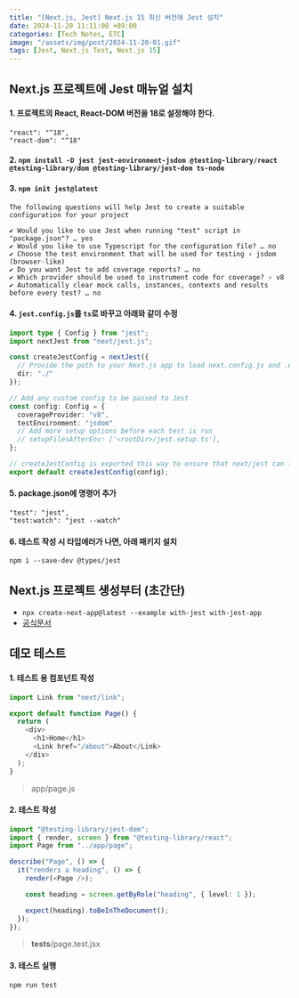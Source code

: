```yaml
---
title: "[Next.js, Jest] Next.js 15 최신 버전에 Jest 설치"
date: 2024-11-20 11:11:00 +09:00
categories: [Tech Notes, ETC]
image: "/assets/img/post/2024-11-20-01.gif"
tags: [Jest, Next.js Test, Next.js 15]
---
```


## Next.js 프로젝트에 Jest 매뉴얼 설치

#### 1. 프로젝트의 React, React-DOM 버전을 18로 설정해야 한다.

```
"react": "^18",
"react-dom": "^18"
```

#### 2. `npm install -D jest jest-environment-jsdom @testing-library/react @testing-library/dom @testing-library/jest-dom ts-node`

#### 3. `npm init jest@latest`

```
The following questions will help Jest to create a suitable configuration for your project

✔ Would you like to use Jest when running "test" script in "package.json"? … yes
✔ Would you like to use Typescript for the configuration file? … no
✔ Choose the test environment that will be used for testing › jsdom (browser-like)
✔ Do you want Jest to add coverage reports? … no
✔ Which provider should be used to instrument code for coverage? › v8
✔ Automatically clear mock calls, instances, contexts and results before every test? … no
```

#### 4. `jest.config.js`를 `ts`로 바꾸고 아래와 같이 수정

```ts
import type { Config } from "jest";
import nextJest from "next/jest.js";

const createJestConfig = nextJest({
  // Provide the path to your Next.js app to load next.config.js and .env files in your test environment
  dir: "./"
});

// Add any custom config to be passed to Jest
const config: Config = {
  coverageProvider: "v8",
  testEnvironment: "jsdom"
  // Add more setup options before each test is run
  // setupFilesAfterEnv: ['<rootDir>/jest.setup.ts'],
};

// createJestConfig is exported this way to ensure that next/jest can load the Next.js config which is async
export default createJestConfig(config);
```

#### 5. package.json에 명령어 추가

```
"test": "jest",
"test:watch": "jest --watch"
```

#### 6. 테스트 작성 시 타입에러가 나면, 아래 패키지 설치

```
npm i --save-dev @types/jest
```

## Next.js 프로젝트 생성부터 (초간단)

- `npx create-next-app@latest --example with-jest with-jest-app`
- [공식문서](https://nextjs.org/docs/app/building-your-application/testing/jest)

## 데모 테스트

#### 1. 테스트 용 컴포넌트 작성

```ts
import Link from "next/link";

export default function Page() {
  return (
    <div>
      <h1>Home</h1>
      <Link href="/about">About</Link>
    </div>
  );
}
```

> app/page.js

#### 2. 테스트 작성

```ts
import "@testing-library/jest-dom";
import { render, screen } from "@testing-library/react";
import Page from "../app/page";

describe("Page", () => {
  it("renders a heading", () => {
    render(<Page />);

    const heading = screen.getByRole("heading", { level: 1 });

    expect(heading).toBeInTheDocument();
  });
});
```

> **tests**/page.test.jsx

#### 3. 테스트 실행

```
npm run test
```
